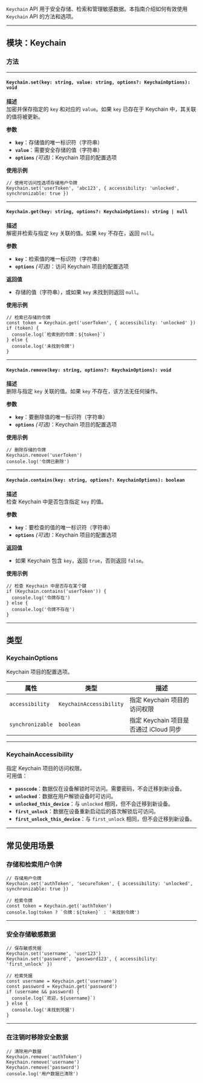 `Keychain` API 用于安全存储、检索和管理敏感数据。本指南介绍如何有效使用 `Keychain` API 的方法和选项。

---

## **模块：Keychain**

### **方法**

---

#### **`Keychain.set(key: string, value: string, options?: KeychainOptions): void`**

**描述**  
加密并保存指定的 `key` 和对应的 `value`。如果 `key` 已存在于 Keychain 中，其关联的值将被更新。

**参数**  
- **`key`**：存储值的唯一标识符（字符串）  
- **`value`**：需要安全存储的值（字符串）  
- **`options`** *(可选)*：Keychain 项目的配置选项

**使用示例**
```tsx
// 使用可访问性选项存储用户令牌
Keychain.set('userToken', 'abc123', { accessibility: 'unlocked', synchronizable: true })
```

---

#### **`Keychain.get(key: string, options?: KeychainOptions): string | null`**

**描述**  
解密并检索与指定 `key` 关联的值。如果 `key` 不存在，返回 `null`。

**参数**  
- **`key`**：检索值的唯一标识符（字符串）  
- **`options`** *(可选)*：访问 Keychain 项目的配置选项  

**返回值**  
- 存储的值（字符串），或如果 `key` 未找到则返回 `null`。

**使用示例**
```tsx
// 检索已存储的令牌
const token = Keychain.get('userToken', { accessibility: 'unlocked' })
if (token) {
  console.log(`检索到的令牌：${token}`)
} else {
  console.log('未找到令牌')
}
```

---

#### **`Keychain.remove(key: string, options?: KeychainOptions): void`**

**描述**  
删除与指定 `key` 关联的值。如果 `key` 不存在，该方法无任何操作。

**参数**  
- **`key`**：要删除值的唯一标识符（字符串）  
- **`options`** *(可选)*：Keychain 项目的配置选项

**使用示例**
```tsx
// 删除存储的令牌
Keychain.remove('userToken')
console.log('令牌已删除')
```

---

#### **`Keychain.contains(key: string, options?: KeychainOptions): boolean`**

**描述**  
检查 Keychain 中是否包含指定 `key` 的值。

**参数**  
- **`key`**：要检查的值的唯一标识符（字符串）  
- **`options`** *(可选)*：Keychain 项目的配置选项

**返回值**  
- 如果 Keychain 包含 `key`，返回 `true`，否则返回 `false`。

**使用示例**
```tsx
// 检查 Keychain 中是否存在某个键
if (Keychain.contains('userToken')) {
  console.log('令牌存在')
} else {
  console.log('令牌不存在')
}
```

---

## **类型**

### **KeychainOptions**
Keychain 项目的配置选项。

| 属性                | 类型                   | 描述                                                                 |
|-------------------|----------------------|----------------------------------------------------------------------|
| `accessibility`   | `KeychainAccessibility` | 指定 Keychain 项目的访问权限 |
| `synchronizable`  | `boolean`            | 指定 Keychain 项目是否通过 iCloud 同步                                |

---

### **KeychainAccessibility**
指定 Keychain 项目的访问权限。  
可用值：

- **`passcode`**：数据仅在设备解锁时可访问。需要密码，不会迁移到新设备。
- **`unlocked`**：数据在用户解锁设备时可访问。
- **`unlocked_this_device`**：与 `unlocked` 相同，但不会迁移到新设备。
- **`first_unlock`**：数据在设备重新启动后的首次解锁后可访问。
- **`first_unlock_this_device`**：与 `first_unlock` 相同，但不会迁移到新设备。

---

## **常见使用场景**

### **存储和检索用户令牌**
```tsx
// 存储用户令牌
Keychain.set('authToken', 'secureToken', { accessibility: 'unlocked', synchronizable: true })

// 检索令牌
const token = Keychain.get('authToken')
console.log(token ? `令牌：${token}` : '未找到令牌')
```

---

### **安全存储敏感数据**
```tsx
// 保存敏感凭据
Keychain.set('username', 'user123')
Keychain.set('password', 'password123', { accessibility: 'first_unlock' })

// 检索凭据
const username = Keychain.get('username')
const password = Keychain.get('password')
if (username && password) {
  console.log(`欢迎，${username}`)
} else {
  console.log('未找到凭据')
}
```

---

### **在注销时移除安全数据**
```tsx
// 清除用户数据
Keychain.remove('authToken')
Keychain.remove('username')
Keychain.remove('password')
console.log('用户数据已清除')
```